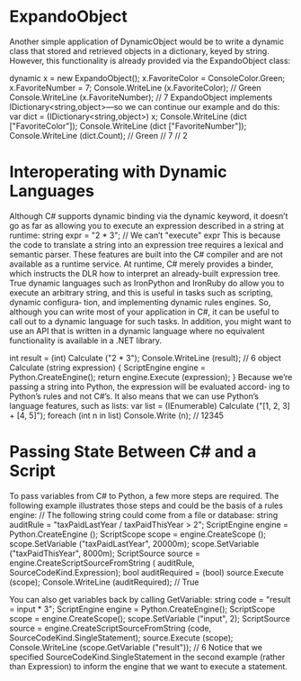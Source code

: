 # ExpandoObject
Another simple application of DynamicObject would be to write a dynamic class that stored and retrieved objects in a dictionary, keyed by string. However, this functionality is already provided via the ExpandoObject class:

 dynamic x = new ExpandoObject();
    x.FavoriteColor = ConsoleColor.Green;
    x.FavoriteNumber = 7;
    Console.WriteLine (x.FavoriteColor);    // Green
    Console.WriteLine (x.FavoriteNumber);   // 7
ExpandoObject implements IDictionary<string,object>—so we can continue our example and do this:
var dict = (IDictionary<string,object>) x;
Console.WriteLine (dict ["FavoriteColor"]);
Console.WriteLine (dict ["FavoriteNumber"]);
Console.WriteLine (dict.Count);
// Green
// 7
// 2

# Interoperating with Dynamic Languages
Although C# supports dynamic binding via the dynamic keyword, it doesn’t go as far as allowing you to execute an expression described in a string at runtime:
    string expr = "2 * 3";
    // We can’t "execute" expr
This is because the code to translate a string into an expression tree requires a lexical and semantic parser. These features are built into the C# compiler and are not available as a runtime service. At runtime, C# merely provides a binder, which instructs the DLR how to interpret an already-built expression tree.
True dynamic languages such as IronPython and IronRuby do allow you to execute an arbitrary string, and this is useful in tasks such as scripting, dynamic configura‐ tion, and implementing dynamic rules engines. So, although you can write most of your application in C#, it can be useful to call out to a dynamic language for such tasks. In addition, you might want to use an API that is written in a dynamic language where no equivalent functionality is available in a .NET library.

 int result = (int) Calculate ("2 * 3");
    Console.WriteLine (result);              // 6
    object Calculate (string expression)
    {
ScriptEngine engine = Python.CreateEngine();
      return engine.Execute (expression);
}
Because we’re passing a string into Python, the expression will be evaluated accord‐ ing to Python’s rules and not C#’s. It also means that we can use Python’s language features, such as lists:
var list = (IEnumerable) Calculate ("[1, 2, 3] + [4, 5]"); foreach (int n in list) Console.Write (n); // 12345

# Passing State Between C# and a Script
To pass variables from C# to Python, a few more steps are required. The following example illustrates those steps and could be the basis of a rules engine:
// The following string could come from a file or database: string auditRule = "taxPaidLastYear / taxPaidThisYear > 2";
    ScriptEngine engine = Python.CreateEngine ();
    ScriptScope scope = engine.CreateScope ();
scope.SetVariable ("taxPaidLastYear", 20000m); scope.SetVariable ("taxPaidThisYear", 8000m);
    ScriptSource source = engine.CreateScriptSourceFromString (
                          auditRule, SourceCodeKind.Expression);
    bool auditRequired = (bool) source.Execute (scope);
    Console.WriteLine (auditRequired);   // True

You can also get variables back by calling GetVariable: string code = "result = input * 3";
    ScriptEngine engine = Python.CreateEngine();
    ScriptScope scope = engine.CreateScope();
    scope.SetVariable ("input", 2);
ScriptSource source = engine.CreateScriptSourceFromString (code, SourceCodeKind.SingleStatement);
    source.Execute (scope);
    Console.WriteLine (scope.GetVariable ("result"));   // 6
Notice that we specified SourceCodeKind.SingleStatement in the second example (rather than Expression) to inform the engine that we want to execute a statement.